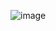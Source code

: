 ![image](https://user-images.githubusercontent.com/26497223/193583132-36994450-508f-4b9d-90b5-6bae84f5360e.png)
